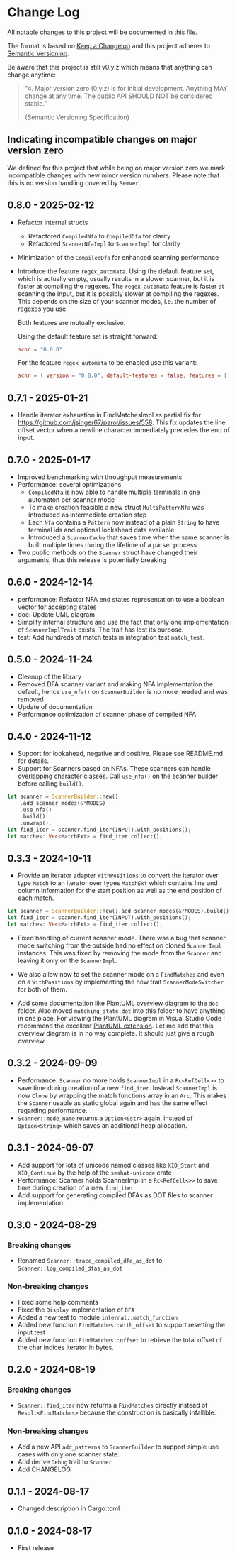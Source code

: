 # Change Log

All notable changes to this project will be documented in this file.

The format is based on [Keep a Changelog](http://keepachangelog.com/)
and this project adheres to [Semantic Versioning](http://semver.org/).

Be aware that this project is still v0.y.z which means that anything can change anytime:

> "4. Major version zero (0.y.z) is for initial development. Anything MAY change at any time. The
> public API SHOULD NOT be considered stable."
>
> (Semantic Versioning Specification)

## Indicating incompatible changes on major version zero

We defined for this project that while being on major version zero we mark incompatible changes with
new minor version numbers. Please note that this is no version handling covered by `Semver`.

## 0.8.0 - 2025-02-12

- Refactor internal structs
    - Refactored `CompiledNfa` to `CompiledDfa` for clarity
    - Refactored `ScannerNfaImpl` to `ScannerImpl` for clarity
- Minimization of the `CompiledDfa` for enhanced scanning performance
- Introduce the feature `regex_automata`.
    Using the default feature set, which is actually empty, usually results in a slower scanner, but
    it is faster at compiling the regexes. The `regex_automata` feature is faster at scanning the
    input, but it is possibly slower at compiling the regexes. This depends on the size of your
    scanner modes, i.e. the number of regexes you use.

    Both features are mutually exclusive.

    Using the default feature set is straight forward:
    ```toml
    scnr = "0.8.0"
    ```
    For the feature `regex_automata` to be enabled use this variant:
    ```toml
    scnr = { version = "0.8.0", default-features = false, features = [ "regex_automata" ] }
    ```


## 0.7.1 - 2025-01-21

- Handle iterator exhaustion in FindMatchesImpl as partial fix for
https://github.com/jsinger67/parol/issues/558.
This fix updates the line offset vector when a newline character immediately precedes the end of
input.


## 0.7.0 - 2025-01-17

- Improved benchmarking with throughput measurements
- Performance: several optimizations
    * `CompiledNfa` is now able to handle multiple terminals in one automaton per scanner mode
    * To make creation feasible a new struct `MultiPatternNfa` was introduced as intermediate
    creation step
    * Each `Nfa` contains a `Pattern` now instead of a plain `String` to have terminal ids and
    optional lookahead data available
    * Introduced a `ScannerCache` that saves time when the same scanner is built multiple times
    during the lifetime of a parser process
- Two public methods on the `Scanner` struct have changed their arguments, thus this release is
    potentially breaking

## 0.6.0 - 2024-12-14

- performance: Refactor NFA end states representation to use a boolean vector for accepting states
- doc: Update UML diagram
- Simplify internal structure and use the fact that only one implementation of `ScannerImplTrait`
exists. The trait has lost its purpose.
- test: Add hundreds of match tests in integration test `match_test`.

## 0.5.0 - 2024-11-24

- Cleanup of the library
- Removed DFA scanner variant and making NFA implementation the default, hence `use_nfa()` on
`ScannerBuilder` is no more needed and was removed
- Update of documentation
- Performance optimization of scanner phase of compiled NFA

## 0.4.0 - 2024-11-12

- Support for lookahead, negative and positive. Please see README.md for details.
- Support for Scanners based on NFAs. These scanners can handle overlapping character classes.
Call `use_nfa()` on the scanner builder before calling `build()`.

```rust
let scanner = ScannerBuilder::new()
    .add_scanner_modes(&*MODES)
    .use_nfa()
    .build()
    .unwrap();
let find_iter = scanner.find_iter(INPUT).with_positions();
let matches: Vec<MatchExt> = find_iter.collect();
```

## 0.3.3 - 2024-10-11

- Provide an iterator adapter `WithPositions` to convert the iterator over type `Match` to an
iterator over types `MatchExt` which contains line and column information for the start position as
well as the end position of each match.
```rust
let scanner = ScannerBuilder::new().add_scanner_modes(&*MODES).build().unwrap();
let find_iter = scanner.find_iter(INPUT).with_positions();
let matches: Vec<MatchExt> = find_iter.collect();
```
- Fixed handling of current scanner mode. There was a bug that scanner mode switching from the
outside had no effect on cloned `ScannerImpl` instances. This was fixed by removing the mode from
the `Scanner` and leaving it only on the `ScannerImpl`.

- We also allow now to set the scanner mode on a `FindMatches` and even on a `WithPositions` by
implementing the new trait `ScannerModeSwitcher` for both of them.

- Add some documentation like PlantUML overview diagram to the `doc` folder. Also moved
`matching_state.dot` into this folder to have anything in one place. For viewing the PlantUML
diagram in Visual Studio Code I recommend the excellent
[PlantUML extension](https://marketplace.visualstudio.com/items?itemName=jebbs.plantuml).
Let me add that this overview diagram is in no way complete. It should just give a rough overview.

## 0.3.2 - 2024-09-09

- Performance: `Scanner` no more holds `ScannerImpl` in a `Rc<RefCell<>>` to save time during
creation of a new `find_iter`. Instead `ScannerImpl` is now `Clone` by wrapping the match functions
array in an `Arc`. This makes the `Scanner` usable as static global again and has the same effect
regarding performance.
- `Scanner::mode_name` returns a `Option<&str>` again, instead of `Option<String>` which saves an
additional heap allocation.


## 0.3.1 - 2024-09-07

- Add support for lots of unicode named classes like `XID_Start` and `XID_Continue` by the help of
the `seshat-unicode` crate
- Performance: Scanner holds ScannerImpl in a `Rc<RefCell<>>` to save time during creation of a new
`find_iter`
- Add support for generating compiled DFAs as DOT files to scanner implementation

## 0.3.0 - 2024-08-29

### Breaking changes
- Renamed `Scanner::trace_compiled_dfa_as_dot` to `Scanner::log_compiled_dfas_as_dot`
### Non-breaking changes
- Fixed some help comments
- Fixed the `Display` implementation of `DFA`
- Added a new test to module `internal::match_function`
- Added new function `FindMatches::with_offset` to support resetting the input test
- Added new function `FindMatches::offset` to retrieve the total offset of the char indices 
iterator in bytes.

## 0.2.0 - 2024-08-19

### Breaking changes
- `Scanner::find_iter` now returns a `FindMatches` directly instead of `Result<FindMatches>` because
the construction is basically infallible.
### Non-breaking changes
- Add a new API `add_patterns` to `ScannerBuilder` to support simple use cases with only one scanner
state.
- Add derive `Debug` trait to `Scanner`
- Add CHANGELOG

## 0.1.1 - 2024-08-17

- Changed description in Cargo.toml

## 0.1.0 - 2024-08-17

- First release